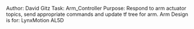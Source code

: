 Author: David Gitz
Task: Arm_Controller
Purpose:
Respond to arm actuator topics, send appropriate commands and update tf tree for arm.
Arm Design is for: LynxMotion AL5D
